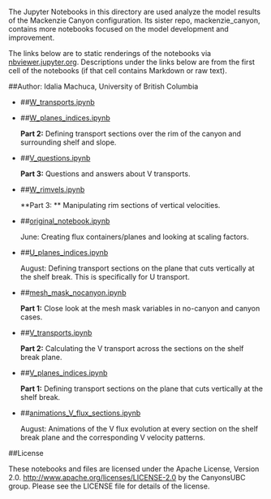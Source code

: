 The Jupyter Notebooks in this directory are used analyze the model results of the Mackenzie Canyon configuration. Its sister repo, mackenzie_canyon, contains more notebooks focused on the model development and improvement.

The links below are to static renderings of the notebooks via
[nbviewer.jupyter.org](http://nbviewer.jupyter.org/).
Descriptions under the links below are from the first cell of the notebooks
(if that cell contains Markdown or raw text).

##Author: Idalia Machuca, University of British Columbia

* ##[W_transports.ipynb](http://nbviewer.jupyter.org/urls/bitbucket.org/CanyonsUBC/analysis_mackenzie_canyon/raw/tip/notebooks/transport_fluxes/W_transports.ipynb)  
    
* ##[W_planes_indices.ipynb](http://nbviewer.jupyter.org/urls/bitbucket.org/CanyonsUBC/analysis_mackenzie_canyon/raw/tip/notebooks/transport_fluxes/W_planes_indices.ipynb)  
    
    **Part 2:** Defining transport sections over the rim of the canyon and surrounding shelf and slope.  

* ##[V_questions.ipynb](http://nbviewer.jupyter.org/urls/bitbucket.org/CanyonsUBC/analysis_mackenzie_canyon/raw/tip/notebooks/transport_fluxes/V_questions.ipynb)  
    
    **Part 3:** Questions and answers about V transports.  

* ##[W_rimvels.ipynb](http://nbviewer.jupyter.org/urls/bitbucket.org/CanyonsUBC/analysis_mackenzie_canyon/raw/tip/notebooks/transport_fluxes/W_rimvels.ipynb)  
    
    **Part 3: ** Manipulating rim sections of vertical velocities.  

* ##[original_notebook.ipynb](http://nbviewer.jupyter.org/urls/bitbucket.org/CanyonsUBC/analysis_mackenzie_canyon/raw/tip/notebooks/transport_fluxes/original_notebook.ipynb)  
    
    June: Creating flux containers/planes and looking at scaling factors.  

* ##[U_planes_indices.ipynb](http://nbviewer.jupyter.org/urls/bitbucket.org/CanyonsUBC/analysis_mackenzie_canyon/raw/tip/notebooks/transport_fluxes/U_planes_indices.ipynb)  
    
    August: Defining transport sections on the plane that cuts vertically at the shelf break. This is specifically for U transport.  

* ##[mesh_mask_nocanyon.ipynb](http://nbviewer.jupyter.org/urls/bitbucket.org/CanyonsUBC/analysis_mackenzie_canyon/raw/tip/notebooks/transport_fluxes/mesh_mask_nocanyon.ipynb)  
    
    **Part 1:** Close look at the mesh mask variables in no-canyon and canyon cases.  

* ##[V_transports.ipynb](http://nbviewer.jupyter.org/urls/bitbucket.org/CanyonsUBC/analysis_mackenzie_canyon/raw/tip/notebooks/transport_fluxes/V_transports.ipynb)  
    
    **Part 2:** Calculating the V transport across the sections on the shelf break plane.  

* ##[V_planes_indices.ipynb](http://nbviewer.jupyter.org/urls/bitbucket.org/CanyonsUBC/analysis_mackenzie_canyon/raw/tip/notebooks/transport_fluxes/V_planes_indices.ipynb)  
    
    **Part 1:** Defining transport sections on the plane that cuts vertically at the shelf break.  

* ##[animations_V_flux_sections.ipynb](http://nbviewer.jupyter.org/urls/bitbucket.org/CanyonsUBC/analysis_mackenzie_canyon/raw/tip/notebooks/transport_fluxes/animations_V_flux_sections.ipynb)  
    
    August: Animations of the V flux evolution at every section on the shelf break plane and the corresponding V velocity patterns.  


##License

These notebooks and files are licensed under the Apache License, Version 2.0.
http://www.apache.org/licenses/LICENSE-2.0 by the CanyonsUBC group.
Please see the LICENSE file for details of the license.
